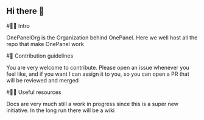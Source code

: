 ## Hi there 👋

#🙋‍♀️ Intro

OnePanelOrg is the Organization behind OnePanel. Here we well host all the repo that make OnePanel work

#🌈 Contribution guidelines

You are very welcome to contribute. Please open an issue whenever you feel like, and if you want I can assign it to you, so you can open a PR that will be reviewed and merged

#👩‍💻 Useful resources

Docs are very much still a work in progress since this is a super new initiative. In the long run there will be a wiki

